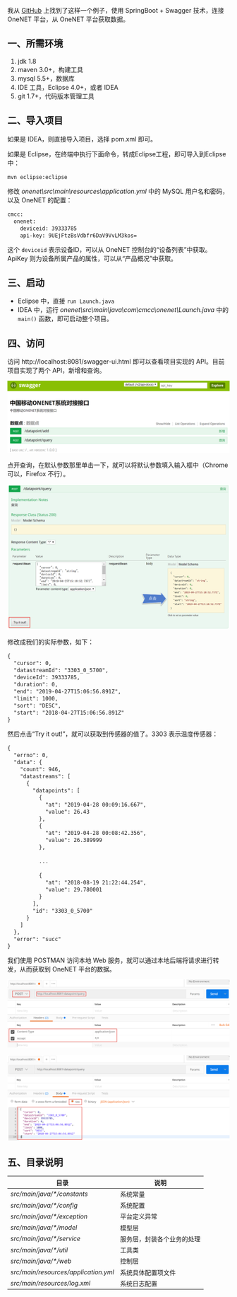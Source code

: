 我从 [GitHub](https://github.com/jiawn/onenet) 上找到了这样一个例子，使用 SpringBoot + Swagger 技术，连接 OneNET 平台，从 OneNET 平台获取数据。

## 一、所需环境
1. jdk 1.8
2. maven 3.0+，构建工具
3. mysql 5.5+，数据库
4. IDE 工具，Eclipse 4.0+，或者 IDEA
5. git 1.7+，代码版本管理工具

## 二、导入项目

如果是 IDEA，则直接导入项目，选择 pom.xml 即可。

如果是 Eclipse，在终端中执行下面命令，转成Eclipse工程，即可导入到Eclipse中：
```
mvn eclipse:eclipse
```

修改 *onenet\src\main\resources\application.yml* 中的 MySQL 用户名和密码，以及 OneNET 的配置：

```
cmcc:
  onenet:
    deviceid: 39333785
    api-key: 9UEjFtzBsVdbfr6DaV9VvLM3kos=
```

这个 `deviceid` 表示设备ID，可以从 OneNET 控制台的“设备列表”中获取。ApiKey 则为设备所属产品的属性，可以从“产品概况”中获取。

	
## 三、启动

- Eclipse 中，直接 `run Launch.java`
- IDEA 中，运行 *onenet\src\main\java\com\cmcc\onenet\Launch.java* 中的 `main()` 函数，即可启动整个项目。
	
## 四、访问

访问 http://localhost:8081/swagger-ui.html 即可以查看项目实现的 API。目前项目实现了两个 API，新增和查询。

![API列表](https://github.com/morgengc/onenet/blob/master/img/image_1d9fm3u451oae9p8hsq1qnhcte9.png)

点开查询，在默认参数那里单击一下，就可以将默认参数填入输入框中（Chrome 可以，Firefox 不行）。

![查询API](https://github.com/morgengc/onenet/blob/master/img/image_1d9fm85r93ae8h7mjb9av8dim.png)

修改成我们的实际参数，如下：

```
{
  "cursor": 0,
  "datastreamId": "3303_0_5700",
  "deviceId": 39333785,
  "duration": 0,
  "end": "2019-04-27T15:06:56.891Z",
  "limit": 1000,
  "sort": "DESC",
  "start": "2018-04-27T15:06:56.891Z"
}
```

然后点击“Try it out!”，就可以获取到传感器的值了。3303 表示温度传感器：

```
{
  "errno": 0,
  "data": {
    "count": 946,
    "datastreams": [
      {
        "datapoints": [
          {
            "at": "2019-04-28 00:09:16.667",
            "value": 26.43
          },
          {
            "at": "2019-04-28 00:08:42.356",
            "value": 26.389999
          },
          
          ...
          
          {
            "at": "2018-08-19 21:22:44.254",
            "value": 29.780001
          }
        ],
        "id": "3303_0_5700"
      }
    ]
  },
  "error": "succ"
}
```

我们使用 POSTMAN 访问本地 Web 服务，就可以通过本地后端将请求进行转发，从而获取到 OneNET 平台的数据。

![Header参数](https://github.com/morgengc/onenet/blob/master/img/image_1d9h3abhfkrp1tm01ov311upeiu9.png)

![POST JSON参数](https://github.com/morgengc/onenet/blob/master/img/image_1d9h3aufjgcf10qd1kcc1f5k1jbcm.png)


## 五、目录说明

|目录|说明
|-|-
|*src/main/java/\*/constants*|系统常量
|*src/main/java/\*/config*|系统配置
|*src/main/java/\*/exception*|平台定义异常
|*src/main/java/\*/model*|模型层
|*src/main/java/\*/service*|服务层，封装各个业务的处理
|*src/main/java/\*/util*|工具类
|*src/main/java/\*/web*|控制层
|*src/main/resources/application.yml*|系统具体配置项文件
|*src/main/resources/log.xml*|系统日志配置
